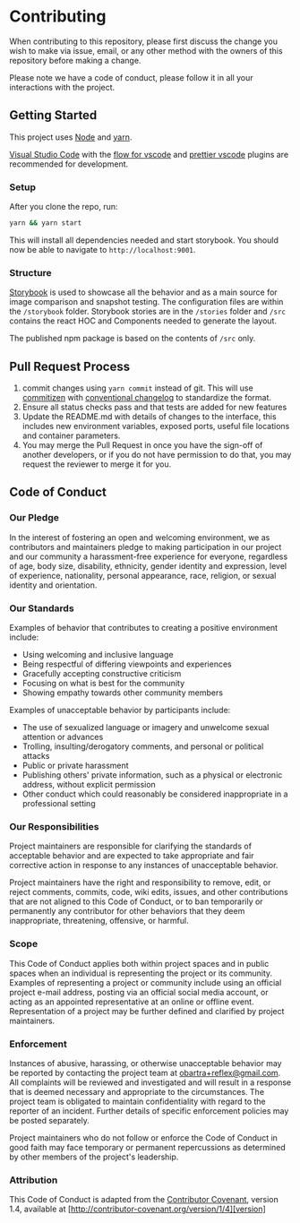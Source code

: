 # Contributing

When contributing to this repository, please first discuss the change you wish to make via issue,
email, or any other method with the owners of this repository before making a change.

Please note we have a code of conduct, please follow it in all your interactions with the project.

## Getting Started

This project uses [Node](https://nodejs.org/en/) and [yarn](https://yarnpkg.com/en/).

[Visual Studio Code](https://code.visualstudio.com/) with the [flow for vscode](https://github.com/flowtype/flow-for-vscode) and [prettier vscode](https://github.com/esbenp/prettier-vscode) plugins are recommended for development.

### Setup

After you clone the repo, run:

```bash
yarn && yarn start
```

This will install all dependencies needed and start storybook. You should now be able to navigate to `http://localhost:9001`.

### Structure

[Storybook](https://github.com/storybooks/storybook) is used to showcase all the behavior and as a main source for image comparison and snapshot testing. The configuration files are within the `/storybook` folder. Storybook stories are in the `/stories` folder and `/src` contains the react HOC and Components needed to generate the layout.

The published npm package is based on the contents of `/src` only.

## Pull Request Process

1. commit changes using `yarn commit` instead of git. This will use [commitizen](https://github.com/commitizen/cz-cli) with [conventional changelog](https://github.com/commitizen/cz-conventional-changelog) to standardize the format.
2. Ensure all status checks pass and that tests are added for new features
3. Update the README.md with details of changes to the interface, this includes new environment
   variables, exposed ports, useful file locations and container parameters.
4. You may merge the Pull Request in once you have the sign-off of another developers, or if you
   do not have permission to do that, you may request the reviewer to merge it for you.

## Code of Conduct

### Our Pledge

In the interest of fostering an open and welcoming environment, we as
contributors and maintainers pledge to making participation in our project and
our community a harassment-free experience for everyone, regardless of age, body
size, disability, ethnicity, gender identity and expression, level of experience,
nationality, personal appearance, race, religion, or sexual identity and
orientation.

### Our Standards

Examples of behavior that contributes to creating a positive environment
include:

* Using welcoming and inclusive language
* Being respectful of differing viewpoints and experiences
* Gracefully accepting constructive criticism
* Focusing on what is best for the community
* Showing empathy towards other community members

Examples of unacceptable behavior by participants include:

* The use of sexualized language or imagery and unwelcome sexual attention or
advances
* Trolling, insulting/derogatory comments, and personal or political attacks
* Public or private harassment
* Publishing others' private information, such as a physical or electronic
  address, without explicit permission
* Other conduct which could reasonably be considered inappropriate in a
  professional setting

### Our Responsibilities

Project maintainers are responsible for clarifying the standards of acceptable
behavior and are expected to take appropriate and fair corrective action in
response to any instances of unacceptable behavior.

Project maintainers have the right and responsibility to remove, edit, or
reject comments, commits, code, wiki edits, issues, and other contributions
that are not aligned to this Code of Conduct, or to ban temporarily or
permanently any contributor for other behaviors that they deem inappropriate,
threatening, offensive, or harmful.

### Scope

This Code of Conduct applies both within project spaces and in public spaces
when an individual is representing the project or its community. Examples of
representing a project or community include using an official project e-mail
address, posting via an official social media account, or acting as an appointed
representative at an online or offline event. Representation of a project may be
further defined and clarified by project maintainers.

### Enforcement

Instances of abusive, harassing, or otherwise unacceptable behavior may be
reported by contacting the project team at obartra+reflex@gmail.com. All
complaints will be reviewed and investigated and will result in a response that
is deemed necessary and appropriate to the circumstances. The project team is
obligated to maintain confidentiality with regard to the reporter of an incident.
Further details of specific enforcement policies may be posted separately.

Project maintainers who do not follow or enforce the Code of Conduct in good
faith may face temporary or permanent repercussions as determined by other
members of the project's leadership.

### Attribution

This Code of Conduct is adapted from the [Contributor Covenant][homepage], version 1.4,
available at [http://contributor-covenant.org/version/1/4][version]

[homepage]: http://contributor-covenant.org
[version]: http://contributor-covenant.org/version/1/4/
